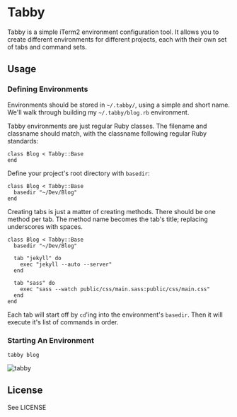 # Tabby
Tabby is a simple iTerm2 environment configuration tool. It allows you to create different environments for different projects, each with their own set of tabs and command sets.

## Usage

### Defining Environments
Environments should be stored in `~/.tabby/`, using a simple and short name. We'll walk through building my `~/.tabby/blog.rb` environment.

Tabby environments are just regular Ruby classes. The filename and classname should match, with the classname following regular Ruby standards:

    class Blog < Tabby::Base
    end

Define your project's root directory with `basedir`:

    class Blog < Tabby::Base
      basedir "~/Dev/Blog"
    end

Creating tabs is just a matter of creating methods. There should be one method per tab. The method name becomes the tab's title; replacing underscores with spaces.

    class Blog < Tabby::Base
      basedir "~/Dev/Blog"

      tab "jekyll" do
        exec "jekyll --auto --server"
      end

      tab "sass" do
        exec "sass --watch public/css/main.sass:public/css/main.css"
      end
    end

Each tab will start off by `cd`'ing into the environment's `basedir`. Then it will execute it's list of commands in order.

### Starting An Environment
    tabby blog

![tabby](https://github.com/mnoble/tabby/raw/master/screenshot.png)

## License
See LICENSE
